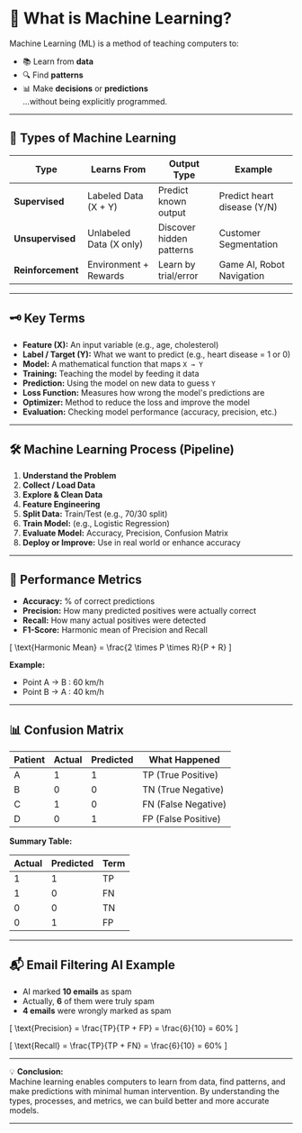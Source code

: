 # 🤖 What is Machine Learning?

Machine Learning (ML) is a method of teaching computers to:  
- 📚 Learn from **data**  
- 🔍 Find **patterns**  
- 📊 Make **decisions** or **predictions**  
...without being explicitly programmed.

---

## 📂 Types of Machine Learning

| Type           | Learns From                | Output Type              | Example                              |
|----------------|----------------------------|--------------------------|---------------------------------------|
| **Supervised** | Labeled Data (X + Y)       | Predict known output     | Predict heart disease (Y/N)           |
| **Unsupervised** | Unlabeled Data (X only)   | Discover hidden patterns | Customer Segmentation                 |
| **Reinforcement** | Environment + Rewards   | Learn by trial/error     | Game AI, Robot Navigation             |

---

## 🗝 Key Terms

- **Feature (X):** An input variable (e.g., age, cholesterol)  
- **Label / Target (Y):** What we want to predict (e.g., heart disease = 1 or 0)  
- **Model:** A mathematical function that maps `X → Y`  
- **Training:** Teaching the model by feeding it data  
- **Prediction:** Using the model on new data to guess `Y`  
- **Loss Function:** Measures how wrong the model's predictions are  
- **Optimizer:** Method to reduce the loss and improve the model  
- **Evaluation:** Checking model performance (accuracy, precision, etc.)  

---

## 🛠 Machine Learning Process (Pipeline)

1. **Understand the Problem**  
2. **Collect / Load Data**  
3. **Explore & Clean Data**  
4. **Feature Engineering**  
5. **Split Data:** Train/Test (e.g., 70/30 split)  
6. **Train Model:** (e.g., Logistic Regression)  
7. **Evaluate Model:** Accuracy, Precision, Confusion Matrix  
8. **Deploy or Improve:** Use in real world or enhance accuracy  

---

## 📏 Performance Metrics

- **Accuracy:** % of correct predictions  
- **Precision:** How many predicted positives were actually correct  
- **Recall:** How many actual positives were detected  
- **F1-Score:** Harmonic mean of Precision and Recall  

\[
\text{Harmonic Mean} = \frac{2 \times P \times R}{P + R}
\]

**Example:**  
- Point A → B : 60 km/h  
- Point B → A : 40 km/h  

---

## 📊 Confusion Matrix

| Patient | Actual | Predicted | What Happened |
|---------|--------|-----------|---------------|
| A       | 1      | 1         | TP (True Positive) |
| B       | 0      | 0         | TN (True Negative) |
| C       | 1      | 0         | FN (False Negative) |
| D       | 0      | 1         | FP (False Positive) |

**Summary Table:**

| Actual | Predicted | Term |
|--------|-----------|------|
| 1      | 1         | TP   |
| 1      | 0         | FN   |
| 0      | 0         | TN   |
| 0      | 1         | FP   |

---

## 📬 Email Filtering AI Example

- AI marked **10 emails** as spam  
- Actually, **6** of them were truly spam  
- **4 emails** were wrongly marked as spam  

\[
\text{Precision} = \frac{TP}{TP + FP} = \frac{6}{10} = 60\%
\]  

\[
\text{Recall} = \frac{TP}{TP + FN} = \frac{6}{10} = 60\%
\]  

---

💡 **Conclusion:**  
Machine learning enables computers to learn from data, find patterns, and make predictions with minimal human intervention. By understanding the types, processes, and metrics, we can build better and more accurate models.

---
